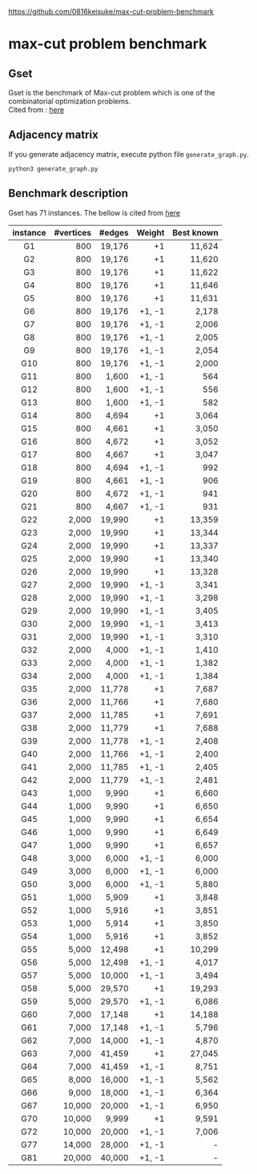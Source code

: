 https://github.com/0816keisuke/max-cut-problem-benchmark

# max-cut problem benchmark

## Gset

Gset is the benchmark of Max-cut problem which is one of the combinatorial optimization problems.  
Cited from : [here](http://web.stanford.edu/~yyye/yyye/Gset/)

## Adjacency matrix

If you generate adjacency matrix, execute python file `generate_graph.py`.

```shell
python3 generate_graph.py
```

## Benchmark description

Gset has 71 instances.
The bellow is cited from [here](https://medium.com/toshiba-sbm/benchmarking-the-max-cut-problem-on-the-simulated-bifurcation-machine-e26e1127c0b0)

| instance | #vertices | #edges | Weight | Best known |
| :-: | -: | -: | -: | -: |
| G1 | 800 | 19,176 | +1 | 11,624 |
| G2 | 800 | 19,176 | +1 | 11,620 |
| G3 | 800 | 19,176 | +1 | 11,622 |
| G4 | 800 | 19,176 | +1 | 11,646 |
| G5 | 800 | 19,176 | +1 | 11,631 |
| G6 | 800 | 19,176 | +1, -1 | 2,178 |
| G7 | 800 | 19,176 | +1, -1 | 2,006 |
| G8 | 800 | 19,176 | +1, -1 | 2,005 |
| G9 | 800 | 19,176 | +1, -1 | 2,054 |
| G10 | 800 | 19,176 | +1, -1 | 2,000 |
| G11 | 800 | 1,600 | +1, -1 | 564 |
| G12 | 800 | 1,600 | +1, -1 | 556 |
| G13 | 800 | 1,600 | +1, -1 | 582 |
| G14 | 800 | 4,694 | +1 | 3,064 |
| G15 | 800 | 4,661 | +1 | 3,050 |
| G16 | 800 | 4,672 | +1 | 3,052 |
| G17 | 800 | 4,667 | +1 | 3,047 |
| G18 | 800 | 4,694 | +1, -1 | 992 |
| G19 | 800 | 4,661 | +1, -1 | 906 |
| G20 | 800 | 4,672 | +1, -1 | 941 |
| G21 | 800 | 4,667 | +1, -1 | 931 |
| G22 | 2,000 | 19,990 | +1 | 13,359 |
| G23 | 2,000 | 19,990 | +1 | 13,344 |
| G24 | 2,000 | 19,990 | +1 | 13,337 |
| G25 | 2,000 | 19,990 | +1 | 13,340 |
| G26 | 2,000 | 19,990 | +1 | 13,328 |
| G27 | 2,000 | 19,990 | +1, -1 | 3,341 |
| G28 | 2,000 | 19,990 | +1, -1 | 3,298 |
| G29 | 2,000 | 19,990 | +1, -1 | 3,405 |
| G30 | 2,000 | 19,990 | +1, -1 | 3,413 |
| G31 | 2,000 | 19,990 | +1, -1 | 3,310 |
| G32 | 2,000 | 4,000 | +1, -1 | 1,410 |
| G33 | 2,000 | 4,000 | +1, -1 | 1,382 |
| G34 | 2,000 | 4,000 | +1, -1 | 1,384 |
| G35 | 2,000 | 11,778 | +1 | 7,687 |
| G36 | 2,000 | 11,766 | +1 | 7,680 |
| G37 | 2,000 | 11,785 | +1 | 7,691 |
| G38 | 2,000 | 11,779 | +1 | 7,688 |
| G39 | 2,000 | 11,778 | +1, -1 | 2,408 |
| G40 | 2,000 | 11,766 | +1, -1 | 2,400 |
| G41 | 2,000 | 11,785 | +1, -1 | 2,405 |
| G42 | 2,000 | 11,779 | +1, -1 | 2,481 |
| G43 | 1,000 | 9,990 | +1 | 6,660 |
| G44 | 1,000 | 9,990 | +1 | 6,650 |
| G45 | 1,000 | 9,990 | +1 | 6,654 |
| G46 | 1,000 | 9,990 | +1 | 6,649 |
| G47 | 1,000 | 9,990 | +1 | 6,657 |
| G48 | 3,000 | 6,000 | +1, -1 | 6,000 |
| G49 | 3,000 | 6,000 | +1, -1 | 6,000 |
| G50 | 3,000 | 6,000 | +1, -1 | 5,880 |
| G51 | 1,000 | 5,909 | +1 | 3,848 |
| G52 | 1,000 | 5,916 | +1 | 3,851 |
| G53 | 1,000 | 5,914 | +1 | 3,850 |
| G54 | 1,000 | 5,916 | +1 | 3,852 |
| G55 | 5,000 | 12,498 | +1 | 10,299 |
| G56 | 5,000 | 12,498 | +1, -1 | 4,017 |
| G57 | 5,000 | 10,000 | +1, -1 | 3,494 |
| G58 | 5,000 | 29,570 | +1 | 19,293 |
| G59 | 5,000 | 29,570 | +1, -1 | 6,086 |
| G60 | 7,000 | 17,148 | +1 | 14,188 |
| G61 | 7,000 | 17,148 | +1, -1 | 5,796 |
| G62 | 7,000 | 14,000 | +1, -1 | 4,870 |
| G63 | 7,000 | 41,459 | +1 | 27,045 |
| G64 | 7,000 | 41,459 | +1, -1 | 8,751 |
| G65 | 8,000 | 16,000 | +1, -1 | 5,562 |
| G66 | 9,000 | 18,000 | +1, -1 | 6,364 |
| G67 | 10,000 | 20,000 | +1, -1 | 6,950 |
| G70 | 10,000 | 9,999 | +1 | 9,591 |
| G72 | 10,000 | 20,000 | +1, -1 | 7,006 |
| G77 | 14,000 | 28,000 | +1, -1 | - |
| G81 | 20,000 | 40,000 | +1, -1 | - |
